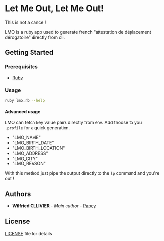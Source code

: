 # Let Me Out, Let Me Out!

This is not a dance !

LMO is a ruby app used to generate french "attestation de déplacement dérogatoire"
directly from cli.

## Getting Started

### Prerequisites

- [Ruby](https://www.ruby-lang.org/fr/)

### Usage

```sh
ruby lmo.rb --help
```

#### Advanced usage

LMO can fetch key value pairs directly from env. Add thoose to you `.profile`
for a quick generation.

- "LMO_NAME"
- "LMO_BIRTH_DATE"
- "LMO_BIRTH_LOCATION"
- "LMO_ADDRESS"
- "LMO_CITY"
- "LMO_REASON"

With this method just pipe the output directly to the `lp` command and you're
out !

## Authors

- **Wilfried OLLIVIER** - _Main author_ - [Papey](https://github.com/papey)

## License

[LICENSE](LICENSE) file for details
